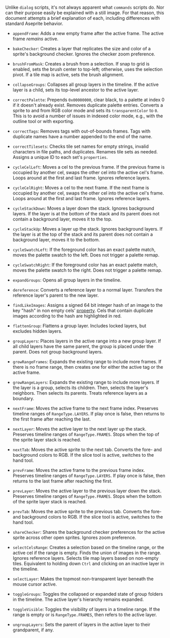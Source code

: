 Unlike `dialog` scripts, it's not always apparent what `commands` scripts do. Nor can their purpose easily be explained with a still image. For that reason, this document attempts a brief explanation of each, including differences with standard Aseprite behavior.

- `appendFrame`: Adds a new empty frame after the active frame. The active frame *remains* active.

- `bakeChecker`: Creates a layer that replicates the size and color of a sprite's background checker. Ignores the checker zoom preference.

- `brushFromMask`: Creates a brush from a selection. If snap to grid is enabled, sets the brush center to top-left; otherwise, uses the selection pivot. If a tile map is active, sets the brush alignment.

- `collapseGroups`: Collapses all group layers in the timeline. If the active layer is a child, sets its top-level ancestor to the active layer.

- `correctPalette`: Prepends `0x00000000`, clear black, to a palette at index 0 if it doesn't already exist. Removes duplicate palette entries. Converts a sprite to and from RGB color mode and sets its `transparentColor` to `0`. This is to avoid a number of issues in indexed color mode, e.g., with the outline tool or with exporting.

- `correctTags`: Removes tags with out-of-bounds frames. Tags with duplicate names have a number appended to the end of the name.

- `correctTilesets`: Checks tile set names for empty strings, invalid characters in file paths, and duplicates. Renames tile sets as needed. Assigns a unique ID to each set's `properties`.

- `cycleCelLeft`: Moves a cel to the previous frame. If the previous frame is occupied by another cel, swaps the other cel into the active cel's frame. Loops around at the first and last frame. Ignores reference layers.

- `cycleCelRight`: Moves a cel to the next frame. If the next frame is occupied by another cel, swaps the other cel into the active cel's frame. Loops around at the first and last frame. Ignores reference layers.

- `cycleStackDown`: Moves a layer down the stack. Ignores background layers. If the layer is at the bottom of the stack and its parent does not contain a background layer, moves it to the top.

- `cycleStackUp`: Moves a layer up the stack. Ignores background layers. If the layer is at the top of the stack and its parent does not contain a background layer, moves it to the bottom.

- `cycleSwatchLeft`: If the foreground color has an exact palette match, moves the palette swatch to the left. Does not trigger a palette remap.
 
- `cycleSwatchRight`: If the foreground color has an exact palette match, moves the palette swatch to the right. Does not trigger a palette remap.

- `expandGroups`: Opens all group layers in the timeline.

- `dereference`: Converts a reference layer to a normal layer. Transfers the reference layer's parent to the new layer.

- `findLikeImages`: Assigns a signed 64 bit integer hash of an image to the key "hash" in non empty cels' [property](https://github.com/aseprite/api/blob/main/api/properties.md). Cels that contain duplicate images according to the hash are highlighted in red.

- `flattenGroup`: Flattens a group layer. Includes locked layers, but excludes hidden layers.

- `groupLayers`: Places layers in the active range into a new group layer. If all child layers have the same parent, the group is placed under the parent. Does not group background layers.

- `growRangeFrames`: Expands the existing range to include more frames. If there is no frame range, then creates one for either the active tag or the active frame.

- `growRangeLayers`: Expands the existing range to include more layers. If the layer is a group, selects its children. Then, selects the layer's neighbors. Then selects its parents. Treats reference layers as a boundary.

- `nextFrame`: Moves the active frame to the next frame index. Preserves timeline ranges of `RangeType.LAYERS`. If play once is false, then returns to the first frame after reaching the last.

- `nextLayer`: Moves the active layer to the next layer up the stack. Preserves timeline ranges of `RangeType.FRAMES`. Stops when the top of the sprite layer stack is reached.

- `nextTab`: Moves the active sprite to the next tab. Converts the fore- and background colors to RGB. If the slice tool is active, switches to the hand tool.

- `prevFrame`: Moves the active frame to the previous frame index. Preserves timeline ranges of `RangeType.LAYERS`. If play once is false, then returns to the last frame after reaching the first.

- `prevLayer`: Moves the active layer to the previous layer down the stack. Preserves timeline ranges of `RangeType.FRAMES`. Stops when the bottom of the sprite layer stack is reached.

- `prevTab`: Moves the active sprite to the previous tab. Converts the fore- and background colors to RGB. If the slice tool is active, switches to the hand tool.

- `shareChecker`: Shares the background checker preferences for the active sprite across other open sprites. Ignores zoom preference.

- `selectCelsRange`: Creates a selection based on the timeline range, or the active cel if the range is empty. Finds the union of images in the range. Ignores reference layers. Selects tile map layers based on non-empty tiles. Equivalent to holding down `Ctrl` and clicking on an inactive layer in the timeline.

- `selectLayer`: Makes the topmost non-transparent layer beneath the mouse cursor active.

- `toggleGroups`: Toggles the collapsed or expanded state of group folders in the timeline. The active layer's hierarchy remains expanded.

- `toggleVisible`: Toggles the visibility of layers in a timeline range. If the range is empty or is `RangeType.FRAMES`, then refers to the active layer.

- `ungroupLayers`: Sets the parent of layers in the active layer to their grandparent, if any.